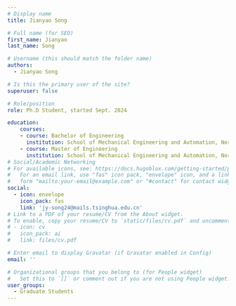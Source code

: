 ```yaml
---
# Display name
title: Jianyao Song

# Full name (for SEO)
first_name: Jianyao
last_name: Song

# Username (this should match the folder name)
authors:
  - Jianyao Song

# Is this the primary user of the site?
superuser: false

# Role/position
role: Ph.D Student, started Sept. 2024

education:
    courses:
    - course: Bachelor of Engineering
      institution: School of Mechanical Engineering and Automation, Northeastern University
    - course: Master of Engineering 
      institution: School of Mechanical Engineering and Automation, Northeastern University
# Social/Academic Networking
# For available icons, see: https://docs.hugoblox.com/getting-started/page-builder/#icons
#   For an email link, use "fas" icon pack, "envelope" icon, and a link in the
#   form "mailto:your-email@example.com" or "#contact" for contact widget.
social:
  - icon: envelope
    icon_pack: fas
    link: 'jy-song24@mails.tsinghua.edu.cn'
# Link to a PDF of your resume/CV from the About widget.
# To enable, copy your resume/CV to `static/files/cv.pdf` and uncomment the lines below.
# - icon: cv
#   icon_pack: ai
#   link: files/cv.pdf

# Enter email to display Gravatar (if Gravatar enabled in Config)
email: ''

# Organizational groups that you belong to (for People widget)
#   Set this to `[]` or comment out if you are not using People widget.
user_groups:
  - Graduate Students
---
```

